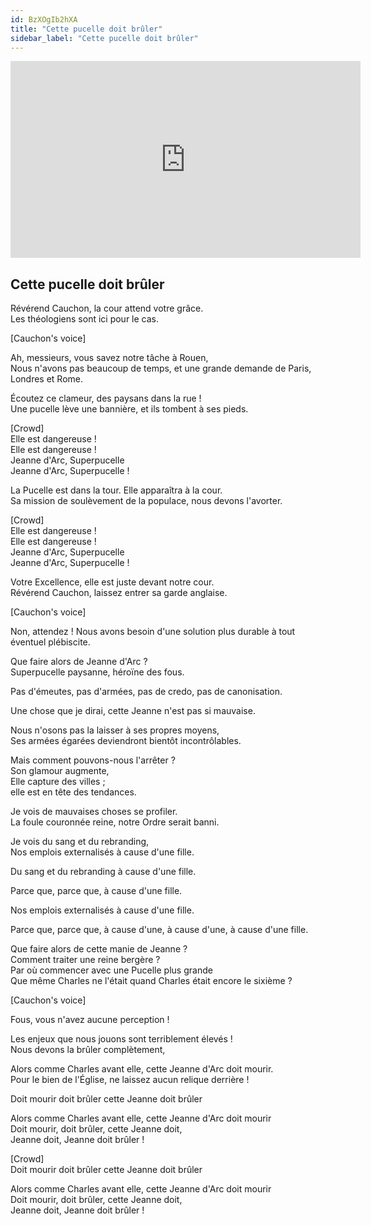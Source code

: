 ```yaml
---
id: BzXOgIb2hXA
title: "Cette pucelle doit brûler"
sidebar_label: "Cette pucelle doit brûler"
---
```


<div class="video-float-container">
  <iframe
    width="560"
    height="315"
    src="https://www.youtube.com/embed/BzXOgIb2hXA"
    title="YouTube video player"
    frameborder="0"
    allow="accelerometer; autoplay; clipboard-write; encrypted-media; gyroscope; picture-in-picture; web-share"
    referrerpolicy="strict-origin-when-cross-origin"
    allowfullscreen
  ></iframe>
</div>

## Cette pucelle doit brûler

Révérend Cauchon, la cour attend votre grâce.  
Les théologiens sont ici pour le cas.

[Cauchon's voice]

Ah, messieurs, vous savez notre tâche à Rouen,  
Nous n'avons pas beaucoup de temps, et une grande demande de Paris, Londres et Rome.

Écoutez ce clameur, des paysans dans la rue !  
Une pucelle lève une bannière, et ils tombent à ses pieds.

[Crowd]  
Elle est dangereuse !  
Elle est dangereuse !  
Jeanne d'Arc, Superpucelle  
Jeanne d'Arc, Superpucelle !

La Pucelle est dans la tour. Elle apparaîtra à la cour.  
Sa mission de soulèvement de la populace, nous devons l'avorter.

[Crowd]  
Elle est dangereuse !  
Elle est dangereuse !  
Jeanne d'Arc, Superpucelle  
Jeanne d'Arc, Superpucelle !

Votre Excellence, elle est juste devant notre cour.  
Révérend Cauchon, laissez entrer sa garde anglaise.

[Cauchon's voice]

Non, attendez ! Nous avons besoin d'une solution plus durable à tout éventuel plébiscite.

Que faire alors de Jeanne d'Arc ?  
Superpucelle paysanne, héroïne des fous.

Pas d'émeutes, pas d'armées, pas de credo, pas de canonisation.

Une chose que je dirai, cette Jeanne n'est pas si mauvaise.

Nous n'osons pas la laisser à ses propres moyens,  
Ses armées égarées deviendront bientôt incontrôlables.

Mais comment pouvons-nous l'arrêter ?  
Son glamour augmente,  
Elle capture des villes ;  
elle est en tête des tendances.

Je vois de mauvaises choses se profiler.  
La foule couronnée reine, notre Ordre serait banni.

Je vois du sang et du rebranding,  
Nos emplois externalisés à cause d'une fille.

Du sang et du rebranding à cause d'une fille.

Parce que, parce que, à cause d'une fille.

Nos emplois externalisés à cause d'une fille.

Parce que, parce que, à cause d'une, à cause d'une, à cause d'une fille.

Que faire alors de cette manie de Jeanne ?  
Comment traiter une reine bergère ?  
Par où commencer avec une Pucelle plus grande  
Que même Charles ne l'était quand Charles était encore le sixième ?

[Cauchon's voice]

Fous, vous n'avez aucune perception !

Les enjeux que nous jouons sont terriblement élevés !  
Nous devons la brûler complètement,

Alors comme Charles avant elle, cette Jeanne d'Arc doit mourir.  
Pour le bien de l'Église, ne laissez aucun relique derrière !

Doit mourir doit brûler cette Jeanne doit brûler

Alors comme Charles avant elle, cette Jeanne d'Arc doit mourir  
Doit mourir, doit brûler, cette Jeanne doit,  
Jeanne doit, Jeanne doit brûler !

[Crowd]  
Doit mourir doit brûler cette Jeanne doit brûler

Alors comme Charles avant elle, cette Jeanne d'Arc doit mourir  
Doit mourir, doit brûler, cette Jeanne doit,  
Jeanne doit, Jeanne doit brûler !
